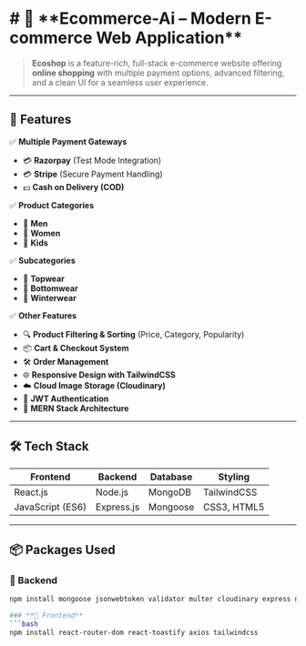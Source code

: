 <h1># 🌿 **Ecommerce-Ai – Modern E-commerce Web Application**</h1>



> **Ecoshop** is a feature-rich, full-stack e-commerce website offering **online shopping** with multiple payment options, advanced filtering, and a clean UI for a seamless user experience.

---

## 🚀 **Features**

✅ **Multiple Payment Gateways**
- 💳 **Razorpay** (Test Mode Integration)
- 💳 **Stripe** (Secure Payment Handling)
- 💵 **Cash on Delivery (COD)**

✅ **Product Categories**
- 👔 **Men**
- 👗 **Women**
- 🧒 **Kids**

✅ **Subcategories**
- 👕 **Topwear**
- 👖 **Bottomwear**
- 🧥 **Winterwear**

✅ **Other Features**
- 🔍 **Product Filtering & Sorting** (Price, Category, Popularity)
- 📦 **Cart & Checkout System**
- 🛠 **Order Management**
- 🌐 **Responsive Design with TailwindCSS**
- ☁️ **Cloud Image Storage (Cloudinary)**
- 🔐 **JWT Authentication**
- 📂 **MERN Stack Architecture**

---

## 🛠 **Tech Stack**

| **Frontend**   | **Backend** | **Database** | **Styling** |
|-----------------|------------|--------------|-------------|
| React.js        | Node.js    | MongoDB      | TailwindCSS |
| JavaScript (ES6)| Express.js | Mongoose     | CSS3, HTML5 |

---

## 📦 **Packages Used**

### **🔹 Backend**
```bash
npm install mongoose jsonwebtoken validator multer cloudinary express nodemon razorpay stripe bcrypt dotenv

### **🔹 Frontend**
```bash
npm install react-router-dom react-toastify axios tailwindcss
